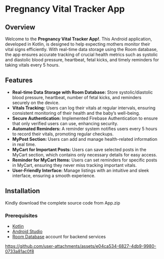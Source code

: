 # Pregnancy Vital Tracker App

## Overview

Welcome to the **Pregnancy Vital Tracker App!**. This Android application, developed in Kotlin, is designed to help expecting mothers monitor their vital signs efficiently. With real-time data storage using the Room database, the app ensures accurate tracking of crucial health metrics such as systolic and diastolic blood pressure, heartbeat, fetal kicks, and timely reminders for taking vitals every 5 hours.

## Features

- **Real-time Data Storage with Room Database:** Store systolic/diastolic blood pressure, heartbeat, number of fetal kicks, and reminders securely on the device.
- **Vitals Tracking:** Users can log their vitals at regular intervals, ensuring consistent monitoring of their health and the baby’s well-being.
- **Secure Authentication:** Implemented Firebase Authentication to ensure that only verified users can use, enhancing security.
- **Automated Reminders:** A reminder system notifies users every 5 hours to record their vitals, promoting regular checkups.
- **MyPost Section:** Users can add and manage health-related information in real time.
- **MyCart for Important Posts:** Users can save selected posts in the MyCart section, which contains only necessary details for easy access.
- **Reminder for MyCart Items:** Users can set reminders for specific posts in MyCart, ensuring they never miss tracking important vitals.
- **User-Friendly Interface:** Manage listings with an intuitive and sleek interface, ensuring a smooth experience.

## Installation
Kindly download the complete source code from App.zip


### Prerequisites

- [Kotlin](https://kotlinlang.org/)
- [Android Studio](https://developer.android.com/studio)
- [Room Database](https://developer.android.com/training/data-storage/room) account for backend services




https://github.com/user-attachments/assets/e04ca534-6827-4db9-9980-0733a81ac0f8


